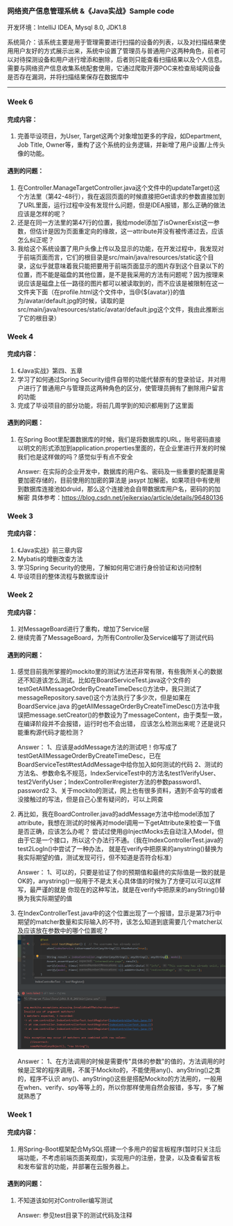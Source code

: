 ### 网络资产信息管理系统 &《Java实战》Sample code

开发环境：IntelliJ IDEA, Mysql 8.0, JDK1.8

系统简介：该系统主要是用于管理需要进行扫描的设备的列表，以及对扫描结果使用用户友好的方式展示出来，系统中设置了管理员与普通用户这两种角色，前者可以对待探测设备和用户进行增添和删除，后者则只能查看扫描结果以及个人信息。需要与网络资产信息收集系统配套使用，它通过爬取开源POC来检查局域网设备是否存在漏洞，并将扫描结果保存在数据库中

------

### Week 6

#### 完成内容：

1. 完善毕设项目，为User, Target这两个对象增加更多的字段，如Department, Job Title, Owner等，重构了这个系统的业务逻辑，并新增了用户设置/上传头像的功能。

#### 遇到的问题：

1.	在Controller.ManageTargetController.java这个文件中的updateTarget()这个方法里（第42-48行），我在返回页面的时候直接把Get请求的参数直接加到了URL里面，运行过程中没有发现什么问题，但是IDEA报错，那么正确的做法应该是怎样的呢？
2.	还是在同一方法里的第47行的位置，我给model添加了isOwnerExist这一参数，但估计是因为页面重定向的缘故，这一attribute并没有被传递过去，应该怎么纠正呢？
3.	我给这个系统设置了用户头像上传以及显示的功能，在开发过程中，我发现对于前端页面而言，它们的根目录是src/main/java/resources/static这个目录，这似乎就意味着我只能把要用于前端页面显示的图片存到这个目录以下的位置，而不能是磁盘的其他位置，是不是我采用的方法有问题呢？因为按理来说应该是磁盘上任一路径的图片都可以被读取到的，而不应该是被限制在这一文件夹下面（在profile.html这个文件中，当@{${avatar}}的值为/avatar/default.jpg的时候，读取的是src/main/java/resources/static/avatar/default.jpg这个文件，我由此推断出了它的根目录）



### Week 4

#### 完成内容：

1.	《Java实战》第四、五章
2.	学习了如何通过Spring Security组件自带的功能代替原有的登录验证，并对用户进行了普通用户与管理员这两种角色的区分，使管理员拥有了删除用户留言的功能
3.	完成了毕设项目的部分功能，将前几周学到的知识都用到了这里面

#### 遇到的问题：

1. 在Spring Boot里配置数据库的时候，我们是将数据库的URL，账号密码直接以明文的形式添加到application.properties里面的，在企业里进行开发的时候我们也是这样做的吗？感觉似乎有点不安全

    Answer: 在实际的企业开发中，数据库的用户名、密码及一些重要的配置是需要加密存储的，目前使用的加密的算法是 jasypt 加解密。如果项目中有使用到数据库连接池如druid，那么这个连接池会自带数据库用户名，密码的的加解密 具体参考：https://blog.csdn.net/jeikerxiao/article/details/96480136



### Week 3

#### 完成内容：

1.	《Java实战》前三章内容
2.	Mybatis的增删改查方法
3.	学习Spring Security的使用，了解如何用它进行身份验证和访问控制
4.	毕设项目的整体流程与数据库设计



### Week 2

#### 完成内容：

1. 对MessageBoard进行了重构，增加了Service层
2. 继续完善了MessageBoard，为所有Controller及Service编写了测试代码

#### 遇到的问题：

1. 感觉目前我所掌握的mockito里的测试方法还非常有限，有些我所关心的数据还不知道该怎么测试。比如在BoardServiceTest.java这个文件的 testGetAllMessageOrderByCreateTimeDesc()方法中，我只测试了messageRepository.save()这个方法执行了多少次，但是如果在BoardService.java 的getAllMessageOrderByCreateTimeDesc()方法中我误把message.setCreator()的参数设为了messageContent，由于类型一致，在编译阶段并不会报错，运行时也不会出错， 应该怎么检测出来呢？还是说只能重构源代码才能检测？

    Answer： 1、应该是addMessage方法的测试吧！你写成了testGetAllMessageOrderByCreateTimeDesc，已在BoardServiceTest#testAddMessage中给你加入如何测试的代码 2、测试的方法名、参数命名不规范，IndexServiceTest中的方法名test1VerifyUser、test2VerifyUser；IndexController#register方法的参数password1、password2 3、关于mockito的测试，网上也有很多资料，遇到不会写的或者没接触过的写法，但是自己心里有疑问的，可以上网查

2. 再比如，我在BoardController.java的addMessage方法中给model添加了attribute，我想在测试的时候再对model调用一下getAttribute来检查一下值是否正确，应该怎么办呢？ 尝试过使用@InjectMocks去自动注入Model，但由于它是一个接口，所以这个办法行不通。（我在IndexControllerTest.java的test2LogIn()中尝试了一种办法， 就是在verify中把原来的anystring()替换为我实际期望的值，测试发现可行，但不知道是否符合标准）

    Answer： 1、可以的，只要是验证了你的预期值和最终的实际值是一致的就是OK的，anystring()一般用于不是太关心具体值的时候为了方便可以可以这样写，最严谨的就是 你现在的这种写法，就是在verify中把原来的anyString()替换为我实际期望的值

3. 在IndexControllerTest.java中的这个位置出现了一个报错，显示是第73行中期望的matcher数量和实际输入的不符，该怎么知道到底需要几个matcher以及应该放在参数中的哪个位置呢？ ![image](https://github.com/Moriarty-Hub/Message-Board/blob/master/image-20200405165305184.png) 

    Answer： 1、在方法调用的时候是需要传"具体的参数"的值的，方法调用的时候是正常的程序调用，不属于Mockito的，不能使用any()、anyString()之类的，程序不认识 any()、anyString()这些是搭配Mockito的方法用的，一般用在when、verify、spy等等上的，所以你那样使用自然会报错，多写，多了解就熟悉了



### Week 1

#### 完成内容：

1. 用Spring-Boot框架配合MySQL搭建一个多用户的留言板程序(暂时只关注后端功能，不考虑前端页面美观度)，实现用户的注册，登录，以及查看留言板和发布留言的功能，并部署在云服务器上。

#### 遇到的问题：

1. 不知道该如何对Controller编写测试

    Answer: 参见test目录下的测试代码及注释